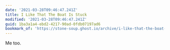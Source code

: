 ```yaml
---
date: '2021-03-28T09:46:47.241Z'
title: I Like That The Boat Is Stuck
modified: '2021-03-28T09:46:47.241Z'
guid: 1ba3a1a4-ebd2-4217-90ad-0fdb07197ad6
bookmark_of: 'https://stone-soup.ghost.io/archive/i-like-that-the-boat-is-stuck/'
---
```

Me too. 
